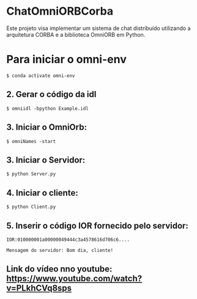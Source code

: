 # ChatOmniORBCorba
Este projeto visa implementar um sistema de chat distribuído utilizando a arquitetura CORBA e a biblioteca OmniORB em Python. 

# Para iniciar o omni-env
    $ conda activate omni-env

## 2. Gerar o código da idl

    $ omniidl -bpython Example.idl

## 3. Iniciar o OmniOrb:

    $ omniNames -start

## 3. Iniciar o Servidor:

    $ python Server.py

## 4. Iniciar o cliente:

    $ python Client.py

## 5. Inserir o código IOR fornecido pelo servidor:

    IOR:010000001a00000049444c3a4578616d706c6....

    Mensagem do servidor: Bom dia, cliente!


## Link do vídeo nno youtube: https://www.youtube.com/watch?v=PLkhCVq8sps
